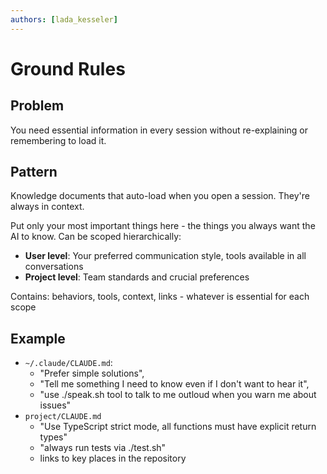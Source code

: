 ```yaml
---
authors: [lada_kesseler]
---
```


# Ground Rules

## Problem
You need essential information in every session without re-explaining or remembering to load it.

## Pattern
Knowledge documents that auto-load when you open a session. They're always in context.

Put only your most important things here - the things you always want the AI to know. Can be scoped hierarchically:
- **User level**: Your preferred communication style, tools available in all conversations
- **Project level**: Team standards and crucial preferences

Contains: behaviors, tools, context, links - whatever is essential for each scope

## Example
- `~/.claude/CLAUDE.md`:
  - "Prefer simple solutions", 
  - "Tell me something I need to know even if I don't want to hear it", 
  - "use ./speak.sh tool to talk to me outloud when you warn me about issues"
- `project/CLAUDE.md` 
  - "Use TypeScript strict mode, all functions must have explicit return types"
  - "always run tests via ./test.sh" 
  - links to key places in the repository